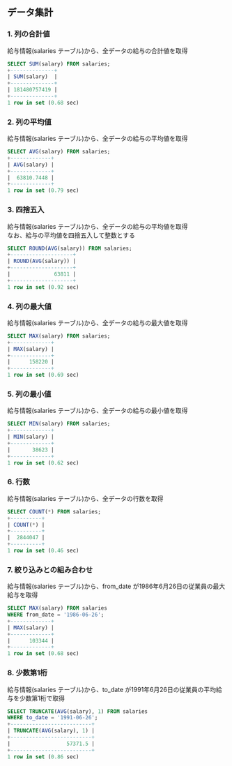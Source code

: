 ## データ集計

### 1. 列の合計値
給与情報(salaries テーブル)から、全データの給与の合計値を取得
```sql
SELECT SUM(salary) FROM salaries;
+--------------+
| SUM(salary)  |
+--------------+
| 181480757419 |
+--------------+
1 row in set (0.68 sec)
```

### 2. 列の平均値
給与情報(salaries テーブル)から、全データの給与の平均値を取得
```sql
SELECT AVG(salary) FROM salaries;
+-------------+
| AVG(salary) |
+-------------+
|  63810.7448 |
+-------------+
1 row in set (0.79 sec)
```

### 3. 四捨五入
給与情報(salaries テーブル)から、全データの給与の平均値を取得  
なお、給与の平均値を四捨五入して整数とする
```sql
SELECT ROUND(AVG(salary)) FROM salaries;
+--------------------+
| ROUND(AVG(salary)) |
+--------------------+
|              63811 |
+--------------------+
1 row in set (0.92 sec)
```

### 4. 列の最大値
給与情報(salaries テーブル)から、全データの給与の最大値を取得
```sql
SELECT MAX(salary) FROM salaries;
+-------------+
| MAX(salary) |
+-------------+
|      158220 |
+-------------+
1 row in set (0.69 sec)
```

### 5. 列の最小値
給与情報(salaries テーブル)から、全データの給与の最小値を取得
```sql
SELECT MIN(salary) FROM salaries;
+-------------+
| MIN(salary) |
+-------------+
|       38623 |
+-------------+
1 row in set (0.62 sec)
```

### 6. 行数
給与情報(salaries テーブル)から、全データの行数を取得
```sql
SELECT COUNT(*) FROM salaries;
+----------+
| COUNT(*) |
+----------+
|  2844047 |
+----------+
1 row in set (0.46 sec)
```

### 7. 絞り込みとの組み合わせ
給与情報(salaries テーブル)から、from_date が1986年6月26日の従業員の最大給与を取得
```sql
SELECT MAX(salary) FROM salaries
WHERE from_date = '1986-06-26';
+-------------+
| MAX(salary) |
+-------------+
|      103344 |
+-------------+
1 row in set (0.68 sec)
```

### 8. 少数第1桁
給与情報(salaries テーブル)から、to_date が1991年6月26日の従業員の平均給与を少数第1桁で取得
```sql
SELECT TRUNCATE(AVG(salary), 1) FROM salaries
WHERE to_date = '1991-06-26';
+--------------------------+
| TRUNCATE(AVG(salary), 1) |
+--------------------------+
|                  57371.5 |
+--------------------------+
1 row in set (0.86 sec)
```
